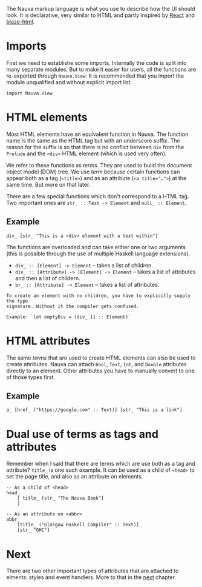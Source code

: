 The Nauva markup language is what you use to describe how the UI should look.
It is declarative, very similar to HTML and partly inspired by [React](https://facebook.github.io/react/) and [blaze-html](https://hackage.haskell.org/package/blaze-html).


# Imports

First we need to establishe some imports. Internally the code is split into
many separate modules. But to make it easier for users, all the functions are
re-exported through `Nauva.View`. It is recommended that you import the module
unqualified and without explicit import list.

    import Nauva.View


# HTML elements

Most HTML elements have an equivalent function in Nauva. The function name
is the same as the HTML tag but with an underscore suffix. The reason for
the suffix is so that there is no conflict between `div` from the `Prelude`
and the `<div>` HTML element (which is used very often).

We refer to these functions as *terms*. They are used to build the document
object model (DOM) tree. We use *term* because certain functions can appear
both as a tag (`<title>`) and as an attribute (`<a title="…">`) at the same
time. But more on that later.

There are a few special functions which don't correspond to a HTML tag. Two
important ones are `str_ :: Text -> Element` and `null_ :: Element`.


## Example

```nauva
div_ [str_ "This is a <div> element with a text within"]
```

The functions are overloaded and can take either one or two arguments (this
is possible through the use of multiple Haskell language extensions).

 - `div_ :: [Element] -> Element` – takes a list of children.
 - `div_ :: [Attribute] -> [Element] -> Element` – takes a list of attributes and then a list of childern.
 - `br_ :: [Attribute] -> Element` – takes a list of attributes.

```hint
To create an element with no children, you have to explicitly supply the type
signature. Without it the compiler gets confused.

Example: `let emptyDiv = (div_ [] :: Element)`
```


# HTML attributes

The same *terms* that are used to create HTML elements can also be used
to create attributes. Nauva can attach `Bool`, `Text`, `Int`, and `Double`
attributes directly to an element. Other attributes you have to manually
convert to one of those types first.


## Example

```nauva
a_ [href_ ("https://google.com" :: Text)] [str_ "This is a link"]
```

# Dual use of terms as tags and attributes

Remember when I said that there are terms which are use both as a tag
and attribute? `title_` is one such example. It can be used as a child
of `<head>` to set the page title, and also as an attribute on elements.


    -- As a child of <head>
    head_
        [ title_ [str_ "The Nauva Book"]
        ]

    -- As an attribute on <abbr>
    abbr_
        [title_ ("Glasgow Haskell Compiler" :: Text)]
        [str_ "GHC"]


# Next

There are two other important types of attributes that are attached to elments: styles and event handlers. More to that in the [next](/styles) chapter.

